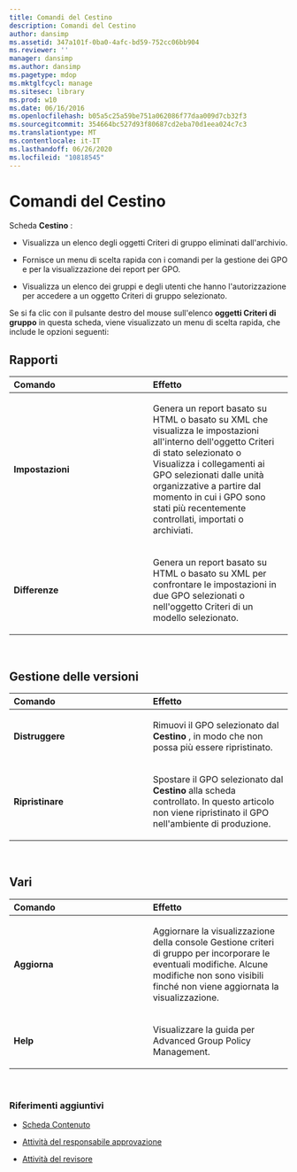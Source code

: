 ```yaml
---
title: Comandi del Cestino
description: Comandi del Cestino
author: dansimp
ms.assetid: 347a101f-0ba0-4afc-bd59-752cc06bb904
ms.reviewer: ''
manager: dansimp
ms.author: dansimp
ms.pagetype: mdop
ms.mktglfcycl: manage
ms.sitesec: library
ms.prod: w10
ms.date: 06/16/2016
ms.openlocfilehash: b05a5c25a59be751a062086f77daa009d7cb32f3
ms.sourcegitcommit: 354664bc527d93f80687cd2eba70d1eea024c7c3
ms.translationtype: MT
ms.contentlocale: it-IT
ms.lasthandoff: 06/26/2020
ms.locfileid: "10818545"
---
```

# Comandi del Cestino


Scheda **Cestino** :

-   Visualizza un elenco degli oggetti Criteri di gruppo eliminati dall'archivio.

-   Fornisce un menu di scelta rapida con i comandi per la gestione dei GPO e per la visualizzazione dei report per GPO.

-   Visualizza un elenco dei gruppi e degli utenti che hanno l'autorizzazione per accedere a un oggetto Criteri di gruppo selezionato.

Se si fa clic con il pulsante destro del mouse sull'elenco **oggetti Criteri di gruppo** in questa scheda, viene visualizzato un menu di scelta rapida, che include le opzioni seguenti:

## Rapporti


<table>
<colgroup>
<col width="50%" />
<col width="50%" />
</colgroup>
<thead>
<tr class="header">
<th align="left">Comando</th>
<th align="left">Effetto</th>
</tr>
</thead>
<tbody>
<tr class="odd">
<td align="left"><p><strong>Impostazioni</strong></p></td>
<td align="left"><p>Genera un report basato su HTML o basato su XML che visualizza le impostazioni all'interno dell'oggetto Criteri di stato selezionato o Visualizza i collegamenti ai GPO selezionati dalle unità organizzative a partire dal momento in cui i GPO sono stati più recentemente controllati, importati o archiviati.</p></td>
</tr>
<tr class="even">
<td align="left"><p><strong>Differenze</strong></p></td>
<td align="left"><p>Genera un report basato su HTML o basato su XML per confrontare le impostazioni in due GPO selezionati o nell'oggetto Criteri di un modello selezionato.</p></td>
</tr>
</tbody>
</table>

 

## Gestione delle versioni


<table>
<colgroup>
<col width="50%" />
<col width="50%" />
</colgroup>
<thead>
<tr class="header">
<th align="left">Comando</th>
<th align="left">Effetto</th>
</tr>
</thead>
<tbody>
<tr class="odd">
<td align="left"><p><strong>Distruggere</strong></p></td>
<td align="left"><p>Rimuovi il GPO selezionato dal <strong> Cestino </strong> , in modo che non possa più essere ripristinato.</p></td>
</tr>
<tr class="even">
<td align="left"><p><strong>Ripristinare</strong></p></td>
<td align="left"><p>Spostare il GPO selezionato dal <strong> Cestino </strong> alla <strong> </strong> scheda controllato. In questo articolo non viene ripristinato il GPO nell'ambiente di produzione.</p></td>
</tr>
</tbody>
</table>

 

## Vari


<table>
<colgroup>
<col width="50%" />
<col width="50%" />
</colgroup>
<thead>
<tr class="header">
<th align="left">Comando</th>
<th align="left">Effetto</th>
</tr>
</thead>
<tbody>
<tr class="odd">
<td align="left"><p><strong>Aggiorna</strong></p></td>
<td align="left"><p>Aggiornare la visualizzazione della console Gestione criteri di gruppo per incorporare le eventuali modifiche. Alcune modifiche non sono visibili finché non viene aggiornata la visualizzazione.</p></td>
</tr>
<tr class="even">
<td align="left"><p><strong>Help</strong></p></td>
<td align="left"><p>Visualizzare la guida per Advanced Group Policy Management.</p></td>
</tr>
</tbody>
</table>

 

### Riferimenti aggiuntivi

-   [Scheda Contenuto](contents-tab-agpm40.md)

-   [Attività del responsabile approvazione](performing-approver-tasks-agpm40.md)

-   [Attività del revisore](performing-reviewer-tasks-agpm40.md)

 

 





